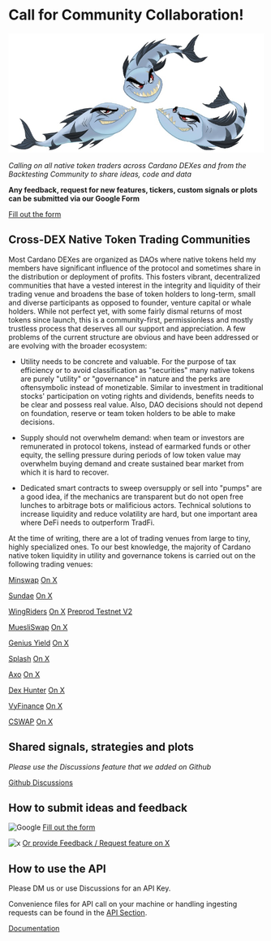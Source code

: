 # Call for Community Collaboration!

![Barracudas](https://github.com/Sapient-Predictive-Analytics/dataportal/blob/main/community/gathering.jpg)

*Calling on all native token traders across Cardano DEXes and from the Backtesting Community to share ideas, code and data*

**Any feedback, request for new features, tickers, custom signals or plots can be submitted via our Google Form**

[Fill out the form](https://forms.gle/H1fMqNMmyYhaVepV6)

## Cross-DEX Native Token Trading Communities
Most Cardano DEXes are organized as DAOs where native tokens held my members have significant influence of the protocol and sometimes share in the distribution or deployment of profits. This fosters vibrant, decentralized communities that have a vested interest in the integrity and liquidity of their trading venue and broadens the base of token holders to long-term, small and diverse participants as opposed to founder, venture capital or whale holders. While not perfect yet, with some fairly dismal returns of most tokens since launch, this is a community-first, permissionless and mostly trustless process that deserves all our support and appreciation. A few problems of the current structure are obvious and have been addressed or are evolving with the broader ecosystem:

* Utility needs to be concrete and valuable. For the purpose of tax efficiency or to avoid classification as "securities" many native tokens are purely "utility" or "governance" in nature and the perks are oftensymbolic instead of monetizable. Similar to investment in traditional stocks' participation on voting rights and dividends, benefits needs to be clear and possess real value. Also, DAO decisions should not depend on foundation, reserve or team token holders to be able to make decisions.
  
* Supply should not overwhelm demand: when team or investors are remunerated in protocol tokens, instead of earmarked funds or other equity, the selling pressure during periods of low token value may overwhelm buying demand and create sustained bear market from which it is hard to recover.

* Dedicated smart contracts to sweep oversupply or sell into "pumps" are a good idea, if the mechanics are transparent but do not open free lunches to arbitrage bots or malificious actors. Technical solutions to increase liquidity and reduce volatility are hard, but one important area where DeFi needs to outperform TradFi.

At the time of writing, there are a lot of trading venues from large to tiny, highly specialized ones. To our best knowledge, the majority of Cardano native token liquidity in utility and governance tokens is carried out on the following trading venues:

[Minswap](https://minswap.org/)
[On X](https://x.com/MinswapDEX)

[Sundae](https://sundae.fi/)
[On X](https://x.com/SundaeSwap)

[WingRiders](https://www.wingriders.com/)
[On X](https://x.com/wingriderscom)
[Preprod Testnet V2](https://app.preprod.wingriders.com/)

[MuesliSwap](https://muesliswap.com/)
[On X](https://x.com/muesliswap?lang=en)

[Genius Yield](https://www.geniusyield.co/)
[On X](https://x.com/geniusyieldo)

[Splash](https://www.splash.trade/)
[On X](https://x.com/splashprotocol)

[Axo](https://www.axo.trade/)
[On X](https://x.com/axotrade)

[Dex Hunter](https://www.dexhunter.io/)
[On X](https://x.com/DexHunterIO)

[VyFinance](https://app.vyfi.io/dex)
[On X](https://x.com/VyFiOfficial)

[CSWAP](https://www.cswap.info/)
[On X](https://x.com/cswapdex?lang=en)


## Shared signals, strategies and plots
*Please use the Discussions feature that we added on Github*

[Github Discussions](https://github.com/Sapient-Predictive-Analytics/dataportal/discussions)

## How to submit ideas and feedback

![Google](https://img.shields.io/badge/google-4285F4?style=for-the-badge&logo=google&logoColor=white)
[Fill out the form](https://forms.gle/H1fMqNMmyYhaVepV6)

![x](http://i.imgur.com/tXSoThF.png)
[Or provide Feedback / Request feature on X](https://twitter.com/SapientSwarm)

## How to use the API
Please DM us or use Discussions for an API Key.

Convenience files for API call on your machine or handling ingesting requests can be found in the [API Section](https://github.com/Sapient-Predictive-Analytics/dataportal/tree/main/api).

[Documentation](https://github.com/Sapient-Predictive-Analytics/dataportal/blob/main/api/documentationAPI.md)
